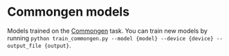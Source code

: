 # Commongen models
Models trained on the [Commongen](https://inklab.usc.edu/CommonGen/) task.
You can train new models by running `python train_commongen.py --model {model} --device {device} --output_file {output}`.
